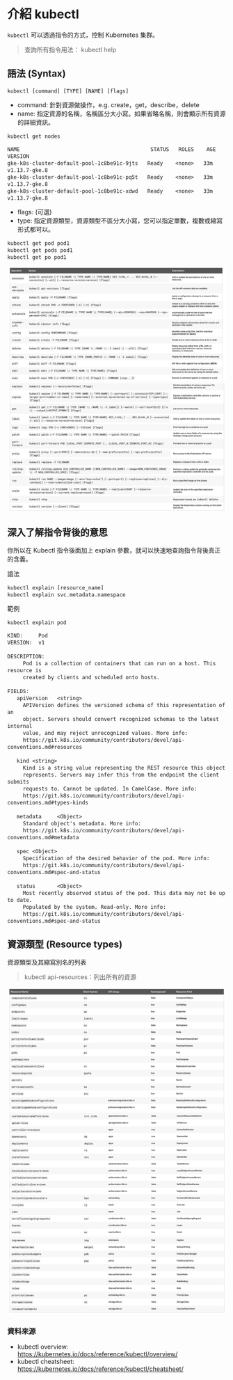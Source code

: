# 介紹 kubectl

`kubectl` 可以透過指令的方式，控制 Kubernetes 集群。

> 查詢所有指令用法： kubectl help

## 語法 (Syntax)

```
kubectl [command] [TYPE] [NAME] [flags]
```

- command: 針對資源做操作，e.g. create，get，describe，delete
- name: 指定資源的名稱，名稱區分大小寫。如果省略名稱，則會顯示所有資源的詳細資訊。

```
kubectl get nodes
```

```
NAME                                          STATUS   ROLES    AGE   VERSION
gke-k8s-cluster-default-pool-1c8be91c-9jts   Ready    <none>   33m   v1.13.7-gke.8
gke-k8s-cluster-default-pool-1c8be91c-pq5t   Ready    <none>   33m   v1.13.7-gke.8
gke-k8s-cluster-default-pool-1c8be91c-xdwd   Ready    <none>   33m   v1.13.7-gke.8
```

- flags: (可選)
- type: 指定資源類型，資源類型不區分大小寫，您可以指定單數，複數或縮寫形式都可以。

```
kubectl get pod pod1
kubectl get pods pod1
kubectl get po pod1
```

![](https://raw.githubusercontent.com/alincode/devops-30days-2019/master/assets/kubectl-1.png)
![](https://raw.githubusercontent.com/alincode/devops-30days-2019/master/assets/kubectl-2.png)

## 深入了解指令背後的意思

你所以在 Kubectl 指令後面加上 explain 參數，就可以快速地查詢指令背後真正的含義。

語法

```
kubectl explain [resource_name]
kubectl explain svc.metadata.namespace
```

範例

```
kubectl explain pod
```

```
KIND:     Pod
VERSION:  v1

DESCRIPTION:
     Pod is a collection of containers that can run on a host. This resource is
     created by clients and scheduled onto hosts.

FIELDS:
   apiVersion   <string>
     APIVersion defines the versioned schema of this representation of an
     object. Servers should convert recognized schemas to the latest internal
     value, and may reject unrecognized values. More info:
     https://git.k8s.io/community/contributors/devel/api-conventions.md#resources

   kind <string>
     Kind is a string value representing the REST resource this object
     represents. Servers may infer this from the endpoint the client submits
     requests to. Cannot be updated. In CamelCase. More info:
     https://git.k8s.io/community/contributors/devel/api-conventions.md#types-kinds

   metadata     <Object>
     Standard object's metadata. More info:
     https://git.k8s.io/community/contributors/devel/api-conventions.md#metadata

   spec <Object>
     Specification of the desired behavior of the pod. More info:
     https://git.k8s.io/community/contributors/devel/api-conventions.md#spec-and-status

   status       <Object>
     Most recently observed status of the pod. This data may not be up to date.
     Populated by the system. Read-only. More info:
     https://git.k8s.io/community/contributors/devel/api-conventions.md#spec-and-status
```

## 資源類型 (Resource types)

資源類型及其縮寫別名的列表

> kubectl api-resources：列出所有的資源

![](https://raw.githubusercontent.com/alincode/devops-30days-2019/master/assets/resource-type-1.png)
![](https://raw.githubusercontent.com/alincode/devops-30days-2019/master/assets/resource-type-2.png)
![](https://raw.githubusercontent.com/alincode/devops-30days-2019/master/assets/resource-type-3.png)

### 資料來源

- kubectl overview: <https://kubernetes.io/docs/reference/kubectl/overview/>
- kubectl cheatsheet: <https://kubernetes.io/docs/reference/kubectl/cheatsheet/>
